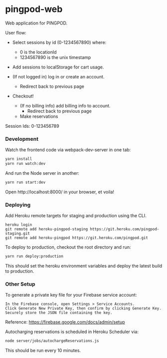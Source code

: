 # pingpod-web

Web application for PINGPOD.

User flow:

- Select sessions by id (0-1234567890) where:
  - 0 is the locationId
  - 1234567890 is the unix timestamp

- Add sessions to localStorage for cart usage.

- (If not logged in) log in or create an account.
  - Redirect back to previous page

- Checkout!
  - (If no billing info) add billing info to account.
    - Redirect back to previous page
  - Make reservations


Session Ids:
0-123456789


### Development
Watch the frontend code via webpack-dev-server in one tab:

```sh
yarn install
yarn run watch:dev
```

And run the Node server in another:
```sh
yarn run start:dev
```

Open http://localhost:8000/ in your browser, et voila!


### Deploying
Add Heroku remote targets for staging and production using the CLI.
```
heroku login
git remote add heroku-pingpod-staging https://git.heroku.com/pingpod-staging.git 
git remote add heroku-pingpod https://git.heroku.com/pingpod.git 
```

To deploy to production, checkout the root directory and run:

```sh
yarn run deploy:production
```

This should set the heroku environment variables and deploy the latest build to production. 


### Other Setup
To generate a private key file for your Firebase service account:
```
In the Firebase console, open Settings > Service Accounts.
Click Generate New Private Key, then confirm by clicking Generate Key.
Securely store the JSON file containing the key.
```
Reference: https://firebase.google.com/docs/admin/setup


Autocharging reservations is scheduled in Heroku Scheduler via:
```sh
node server/jobs/autochargeReservations.js
```
This should be run every 10 minutes.